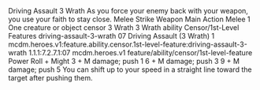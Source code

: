 <ability>
  <name>Driving Assault</name>
  <cost>3 Wrath</cost>
  <flavor>As you force your enemy back with your weapon, you use your faith to stay close.</flavor>
  <keywords>
    <keyword>Melee</keyword>
    <keyword>Strike</keyword>
    <keyword>Weapon</keyword>
  </keywords>
  <type>Main Action</type>
  <distance>Melee 1</distance>
  <target>One creature or object</target>
  <metadata>
    <class>censor</class>
    <cost>3 Wrath</cost>
    <cost_amount>3</cost_amount>
    <cost_resource>Wrath</cost_resource>
    <feature_type>ability</feature_type>
    <file_dpath>Censor/1st-Level Features</file_dpath>
    <item_id>driving-assault-3-wrath</item_id>
    <item_index>07</item_index>
    <item_name>Driving Assault (3 Wrath)</item_name>
    <level>1</level>
    <scc>mcdm.heroes.v1:feature.ability.censor.1st-level-feature:driving-assault-3-wrath</scc>
    <scdc>1.1.1:7.2.7.1:07</scdc>
    <source>mcdm.heroes.v1</source>
    <type>feature/ability/censor/1st-level-feature</type>
  </metadata>
  <effects>
    <effect type="roll">
      <roll>Power Roll + Might</roll>
      <t1>3 + M damage; push 1</t1>
      <t2>6 + M damage; push 3</t2>
      <t3>9 + M damage; push 5</t3>
    </effect>
    <effect type="mundane">You can shift up to your speed in a straight line toward the target after pushing them.</effect>
  </effects>
</ability>
